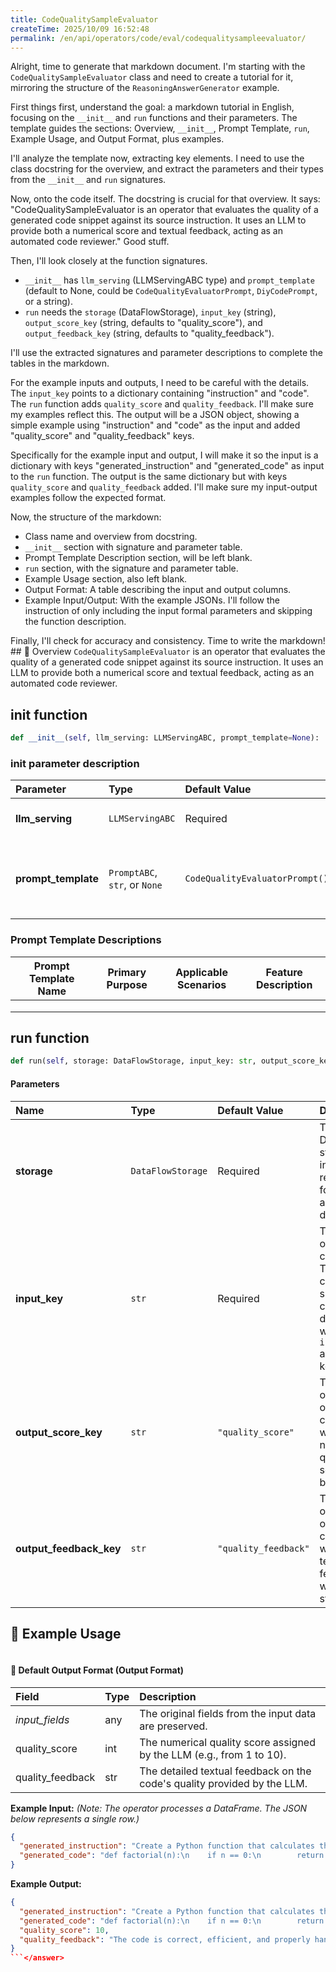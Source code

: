 ```yaml
---
title: CodeQualitySampleEvaluator
createTime: 2025/10/09 16:52:48
permalink: /en/api/operators/code/eval/codequalitysampleevaluator/
---
```


<think>Alright, time to generate that markdown document. I'm starting with the `CodeQualitySampleEvaluator` class and need to create a tutorial for it, mirroring the structure of the `ReasoningAnswerGenerator` example.

First things first, understand the goal: a markdown tutorial in English, focusing on the `__init__` and `run` functions and their parameters. The template guides the sections: Overview, `__init__`, Prompt Template, `run`, Example Usage, and Output Format, plus examples.

I'll analyze the template now, extracting key elements. I need to use the class docstring for the overview, and extract the parameters and their types from the `__init__` and `run` signatures.

Now, onto the code itself. The docstring is crucial for that overview. It says: "CodeQualitySampleEvaluator is an operator that evaluates the quality of a generated code snippet against its source instruction. It uses an LLM to provide both a numerical score and textual feedback, acting as an automated code reviewer." Good stuff.

Then, I'll look closely at the function signatures.
*   `__init__` has `llm_serving` (LLMServingABC type) and `prompt_template` (default to None, could be `CodeQualityEvaluatorPrompt`, `DiyCodePrompt`, or a string).
*   `run` needs the `storage` (DataFlowStorage), `input_key` (string), `output_score_key` (string, defaults to "quality_score"), and `output_feedback_key` (string, defaults to "quality_feedback").

I'll use the extracted signatures and parameter descriptions to complete the tables in the markdown.

For the example inputs and outputs, I need to be careful with the details. The `input_key` points to a dictionary containing "instruction" and "code". The `run` function adds `quality_score` and `quality_feedback`. I'll make sure my examples reflect this. The output will be a JSON object, showing a simple example using "instruction" and "code" as the input and added "quality_score" and "quality_feedback" keys.

Specifically for the example input and output, I will make it so the input is a dictionary with keys "generated_instruction" and "generated_code" as input to the `run` function. The output is the same dictionary but with keys `quality_score` and `quality_feedback` added. I'll make sure my input-output examples follow the expected format.

Now, the structure of the markdown:
*   Class name and overview from docstring.
*   `__init__` section with signature and parameter table.
*   Prompt Template Description section, will be left blank.
*   `run` section, with the signature and parameter table.
*   Example Usage section, also left blank.
*   Output Format: A table describing the input and output columns.
*   Example Input/Output: With the example JSONs.
I'll follow the instruction of only including the input formal parameters and skipping the function description.

Finally, I'll check for accuracy and consistency. Time to write the markdown!
</think>
<answer>## 📘 Overview
`CodeQualitySampleEvaluator` is an operator that evaluates the quality of a generated code snippet against its source instruction. It uses an LLM to provide both a numerical score and textual feedback, acting as an automated code reviewer.

## __init__ function
```python
def __init__(self, llm_serving: LLMServingABC, prompt_template=None):
```
### init parameter description
| Parameter | Type | Default Value | Description |
| :------------------ | :-------------- | :---------------------------- | :------------------------------ |
| **llm_serving** | `LLMServingABC` | Required | An instance of a language model serving class, used to execute the evaluation. |
| **prompt_template** | `PromptABC`, `str`, or `None` | `CodeQualityEvaluatorPrompt()` | The prompt template object used to structure the input for the LLM. Supports built-in templates or custom strings. If `None`, defaults to `CodeQualityEvaluatorPrompt`. |

### Prompt Template Descriptions
| Prompt Template Name | Primary Purpose | Applicable Scenarios | Feature Description |
| -------------------- | --------------- | -------------------- | ------------------- |
|                      |                 |                      |                     |
|                      |                 |                      |                     |
|                      |                 |                      |                     |

## run function
```python
def run(self, storage: DataFlowStorage, input_key: str, output_score_key: str = "quality_score", output_feedback_key: str = "quality_feedback")
```
#### Parameters
| Name | Type | Default Value | Description |
| :-------------------- | :---------------- | :-------------------- | :----------------- |
| **storage** | `DataFlowStorage` | Required | The DataFlow storage instance, responsible for reading and writing data. |
| **input_key** | `str` | Required | The name of the input column. This column should contain a dictionary with `instruction` and `code` keys. |
| **output_score_key** | `str` | `"quality_score"` | The name of the output column where the numerical quality score will be stored. |
| **output_feedback_key**| `str` | `"quality_feedback"`| The name of the output column where the textual feedback will be stored. |

## 🧠 Example Usage
```python

```
#### 🧾 Default Output Format (Output Format)
| Field | Type | Description |
| :-------------------- | :---- | :---------- |
| *input_fields* | any | The original fields from the input data are preserved. |
| quality_score | int | The numerical quality score assigned by the LLM (e.g., from 1 to 10). |
| quality_feedback | str | The detailed textual feedback on the code's quality provided by the LLM. |

**Example Input:**
*(Note: The operator processes a DataFrame. The JSON below represents a single row.)*
```json
{
  "generated_instruction": "Create a Python function that calculates the factorial of a non-negative integer.",
  "generated_code": "def factorial(n):\n    if n == 0:\n        return 1\n    else:\n        return n * factorial(n-1)"
}
```
**Example Output:**
```json
{
  "generated_instruction": "Create a Python function that calculates the factorial of a non-negative integer.",
  "generated_code": "def factorial(n):\n    if n == 0:\n        return 1\n    else:\n        return n * factorial(n-1)",
  "quality_score": 10,
  "quality_feedback": "The code is correct, efficient, and properly handles the base case (n=0). The recursive implementation is clear and follows standard Python conventions for this problem."
}
```</answer>
